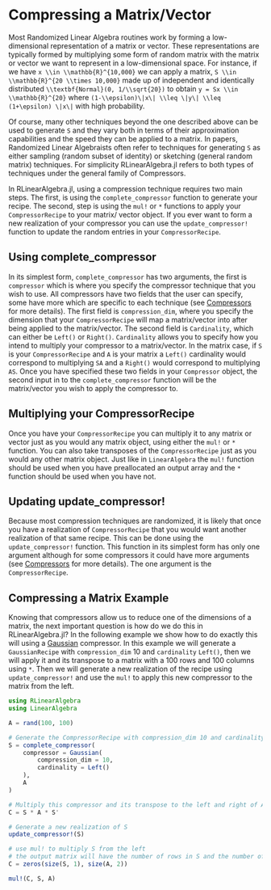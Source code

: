 # Compressing a Matrix/Vector
Most Randomized Linear Algebra routines work by forming a low-dimensional representation of 
a matrix or vector. These representations are typically formed by multiplying some form of 
random matrix with the matrix or vector we want to represent in a low-dimensional space. 
For instance, if we have ``x \\in \\mathbb{R}^{10,000}`` we can apply a matrix, 
``S \\in \\mathbb{R}^{20 \\times 10,000}`` made up of 
independent and identically distributed ``\\textbf{Normal}(0, 1/\\sqrt{20})`` to obtain
``y = Sx \\in \\mathbb{R}^{20}`` where
``(1-\\epsilon)\|x\| \\leq \|y\| \\leq (1+\epsilon) \|x\|`` with high probability. 

Of course, many other techniques beyond the one described above can be used to generate 
`S` and they vary both in terms of their approximation capabilities and the speed they can 
be applied to a matrix. In papers, Randomized Linear Algebraists often refer to techniques
for generating `S` as either sampling (random subset of identity) or sketching 
(general random matrix) techniques. For simplicity RLinearAlgebra.jl refers to both types 
of techniques under the general family of Compressors. 

In RLinearAlgebra.jl, using a compression technique requires two main steps. The first,
is using the `complete_compressor` function to generate your recipe. The second, step 
is using the `mul!` or `*` functions to apply your `CompressorRecipe` to your matrix/
vector object. If you ever want to form a new realization of your compressor you can 
use the `update_compressor!` function to update the random entries in your 
`CompressorRecipe`. 

## Using complete_compressor
In its simplest form, `complete_compressor` has two arguments, the first is `compressor`
which is where you specify the compressor technique that you wish to use. All compressors
have two fields that the user can specify, some have more which are specific to each 
technique (see [Compressors](@ref) for more details). The first field is `compression_dim`,
where you specify the dimension that your `CompressorRecipe` will map a matrix/vector into 
after being applied to the matrix/vector. The second field is `Cardinality`, which can 
either be `Left()` or `Right()`. `Cardinality` allows you to specify how you
intend to multiply your compressor to a matrix/vector. In the matrix case, if `S` is your
`CompressorRecipe` and `A` is your matrix a `Left()` cardinality would correspond to
multiplying `SA` and a `Right()` would correspond to multiplying `AS`. Once you have specified
these two fields in your `Compressor` object, the second input in to the `complete_compressor` 
function will be the matrix/vector you wish to apply the compressor to. 

## Multiplying your CompressorRecipe
Once you have your `CompressorRecipe` you can multiply it to any matrix or vector 
just as you would any matrix object, using either the `mul!` or `*` function. You can also 
take transposes of the `CompressorRecipe` just as you would any other matrix object.
Just like in `LinearAlgebra` the `mul!` function should be used when you have preallocated 
an output array and the `*` function should be used when you have not. 

## Updating update_compressor!
Because most compression techniques are randomized, it is likely that once you have a 
realization of `CompressorRecipe` that you would want another realization of that same 
recipe. This can be done using the `update_compressor!` function. This function in 
its simplest form has only one argument although for some compressors it could have more
arguments (see [Compressors](@ref) for more details). The one argument is the 
`CompressorRecipe`.

## Compressing a Matrix Example
Knowing that compressors allow us to reduce one of the dimensions of a matrix, the next 
important question is how do we do this in RLinearAlgebra.jl? In the following example 
we show how to do exactly this will using a [Gaussian](@ref) compressor. In this 
example we will generate a `GaussianRecipe` with `compression_dim` 10 and `cardinality`
`Left()`, then we will apply it and its transpose to a matrix with a 100 rows and 100 
columns using `*`. Then we will generate a new realization of the recipe using 
`update_compressor!` and use the `mul!` to apply this new compressor to the matrix from 
the left.

```julia 
using RLinearAlgebra
using LinearAlgebra

A = rand(100, 100)

# Generate the CompressorRecipe with compression_dim 10 and cardinality Left()
S = complete_compressor(
    compressor = Gaussian(
        compression_dim = 10,
        cardinality = Left()
    ),
    A
)

# Multiply this compressor and its transpose to the left and right of A, respectively
C = S * A * S'

# Generate a new realization of S
update_compressor!(S)

# use mul! to multiply S from the left
# the output matrix will have the number of rows in S and the number of columns in A
C = zeros(size(S, 1), size(A, 2))

mul!(C, S, A)
```


